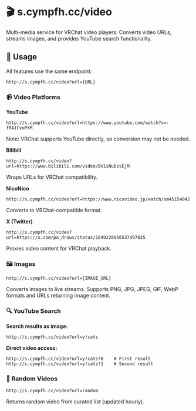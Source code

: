 # 🎬 s.cympfh.cc/video

Multi-media service for VRChat video players. Converts video URLs, streams images, and provides YouTube search functionality.

## 🚀 Usage

All features use the same endpoint:
```
http://s.cympfh.cc/video?url={URL}
```

### 📹 Video Platforms

**YouTube**
```
http://s.cympfh.cc/video?url=https://www.youtube.com/watch?v=-fRA1CvuPXM
```
Note: VRChat supports YouTube directly, so conversion may not be needed.

**Bilibili**
```
http://s.cympfh.cc/video?url=https://www.bilibili.com/video/BV1sNuDzsEjM
```
Wraps URLs for VRChat compatibility.

**NicoNico**
```
http://s.cympfh.cc/video?url=https://www.nicovideo.jp/watch/sm45154842
```
Converts to VRChat-compatible format.

**X (Twitter)**
```
http://s.cympfh.cc/video?url=https://x.com/pa_draws/status/1849228056537497835
```
Proxies video content for VRChat playback.

### 🖼️ Images

```
http://s.cympfh.cc/video?url={IMAGE_URL}
```
Converts images to live streams. Supports PNG, JPG, JPEG, GIF, WebP formats and URLs returning image content.

### 🔍 YouTube Search

**Search results as image:**
```
http://s.cympfh.cc/video?url=y!cats
```

**Direct video access:**
```
http://s.cympfh.cc/video?url=y!cats!0    # First result
http://s.cympfh.cc/video?url=y!cats!1    # Second result
```

### 🎲 Random Videos

```
http://s.cympfh.cc/video?url=random
```
Returns random video from curated list (updated hourly).

